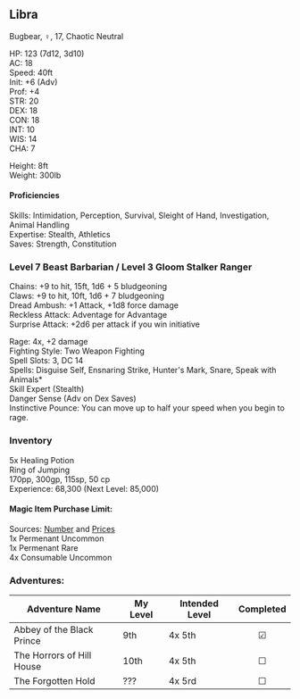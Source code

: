 ## Libra
Bugbear, ♀, 17, Chaotic Neutral

HP: 123 (7d12, 3d10) \
AC: 18 \
Speed: 40ft \
Init: +6 (Adv) \
Prof: +4 \
STR: 20 \
DEX: 18 \
CON: 18 \
INT: 10 \
WIS: 14 \
CHA: 7 

Height: 8ft \
Weight: 300lb

#### Proficiencies
Skills: Intimidation, Perception, Survival, Sleight of Hand, Investigation, Animal Handling \
Expertise: Stealth, Athletics \
Saves: Strength, Constitution

### Level 7 Beast Barbarian / Level 3 Gloom Stalker Ranger

Chains: +9 to hit, 15ft, 1d6 + 5 bludgeoning \
Claws: +9 to hit, 10ft, 1d6 + 7 bludgeoning \
Dread Ambush: +1 Attack, +1d8 force damage \
Reckless Attack: Adventage for Advantage \
Surprise Attack: +2d6 per attack if you win initiative

Rage: 4x, +2 damage \
Fighting Style: Two Weapon Fighting \
Spell Slots: 3, DC 14 \
Spells: Disguise Self, Ensnaring Strike, Hunter's Mark, Snare, Speak with Animals* \
Skill Expert (Stealth) \
Danger Sense (Adv on Dex Saves) \
Instinctive Pounce: You can move up to half your speed when you begin to rage. 

### Inventory
5x Healing Potion \
Ring of Jumping \
170pp, 300gp, 115sp, 50 cp \
Experience: 68,300 (Next Level: 85,000) 

#### Magic Item Purchase Limit: 
Sources: [Number](https://rpg.stackexchange.com/questions/89814/how-rare-are-magic-items-and-how-many-should-i-be-handing-out) and [Prices](https://drive.google.com/file/d/0B8XAiXpOfz9cMWt1RTBicmpmUDg/view?resourcekey=0-ceHUken0_UhQ3Apa6g4SJA) \
1x Permenant Uncommon \
1x Permenant Rare \
4x Consumable Uncommon

### Adventures:

| Adventure Name          | My Level | Intended Level | Completed |
| ------------------------- | ------ | ------------ |:---:|
| Abbey of the Black Prince |  9th   | 4x 5th       | ☑ |
| The Horrors of Hill House | 10th   | 4x 5th       | ☐ |
| The Forgotten Hold      |  ???   | 4x 5rd       | ☐ |
